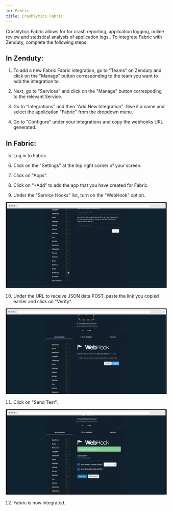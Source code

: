 ```yaml
---
id: Fabric
title: Crashlytics Fabric
---
```

Crashlytics Fabric allows for for crash reporting, application logging, online review and statistical analysis of application logs.. To integrate Fabric with Zenduty, complete the following steps:

## In Zenduty: 

1. To add a new Fabric Fabric integration, go to "Teams" on Zenduty and click on the "Manage" button corresponding to the team you want to add the integration to.

2. Next, go to "Services" and click on the "Manage" button correspoding to the relevant Service.

3. Go to "Integrations" and then "Add New Integration". Give it a name and select the application "Fabric" from the dropdown menu.

4. Go to "Configure" under your integrations and copy the webhooks URL generated. 

## In Fabric: 

5. Log in to Fabric. 

6. Click on the "Settings" at the top right corner of your screen.

7. Click on "Apps".

8. Click on “+Add” to add the app that you have created for Fabric.

9. Under the "Service Hooks" list, turn on the "WebHook" option.

![](/img/Integrations/Fabric/1.png)

10. Under the URL to receive JSON data POST, paste the link you copied earlier and click on "Verify".

![](/img/Integrations/Fabric/2.png)

11. Click on "Send Test".

![](/img/Integrations/Fabric/3.png)

12. Fabric is now integrated.
